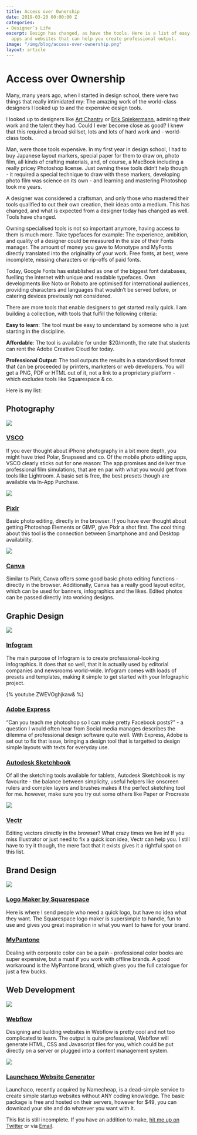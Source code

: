 ```yaml
---
title: Access over Ownership
date: 2019-03-20 00:00:00 Z
categories:
- Designer’s Life
excerpt: Design has changed, as have the tools. Here is a list of easy-to-access design
  apps and websites that can help you create professional output.
image: "/img/blog/access-over-ownership.png"
layout: article
---
```


# Access over Ownership

Many, many years ago, when I started in design school, there were two things that really intimidated my: The amazing work of the world-class designers I looked up to and the expensive design tools. 

I looked up to designers like [Art Chantry](https://www.youtube.com/watch?v=dEm90bRl1-k) or [Erik Spiekermann](https://spiekermann.com/), admiring their work and the talent they had. Could I ever become close as good?  I knew that this required a broad skillset, lots and lots of hard work and - world-class tools.

Man, were those tools expensive. In my first year in design school, I had to buy Japanese layout markers, special paper for them to draw on, photo film, all kinds of crafting materials, and, of course, a MacBook including a really pricey Photoshop license. Just owning these tools didn’t help though - it required a special technique to draw with these markers, developing photo film was science on its own - and learning and mastering Photoshop took me years.

A designer was considered a craftsman, and only those who mastered their tools qualified to out their own creation, their ideas onto a medium. This has changed, and what is expected from a designer today has changed as well. Tools have changed.

Owning specialised tools is not so important anymore, having access to them is much more. Take typefaces for example: The experience, ambition, and quality of a designer could be measured in the size of their Fonts manager. The amount of money you gave to Monotype and MyFonts directly translated into the originality of your work. Free fonts, at best, were incomplete, missing characters or rip-offs of paid fonts. 

Today, Google Fonts has established as one of the biggest font databases, fuelling the internet with unique and readable typefaces. Own developments like Noto or Roboto are optimised for international audiences, providing characters and languages that wouldn’t be served before, or catering devices previously not considered.

There are more tools that enable designers to get started really quick. I am building a collection, with tools that fulfill the following criteria:

**Easy to learn**: The tool must be easy to understand by someone who is just starting in the discipline.

**Affordable**: The tool is available for under $20/month, the rate that students can rent the Adobe Creative Cloud for today. 

**Professional Output**: The tool outputs the results in a standardised format that ćan be proceeded by printers, marketers or web developers. You will get a PNG, PDF or HTML out of it, not a link to a proprietary platform - which excludes tools like Squarespace & co.

Here is my list:

## Photography

![](https://lh3.googleusercontent.com/iAG5CUkrLtFM9WxqVgQJrdbsTcuOQgcCWbpFFW8dPSM6HMzGlJWoBaaEd2vwSJn3sA)

### [**VSCO**](https://vsco.co/)
If you ever thought about iPhone photography in a bit more depth, you might have tried Polar, Snapseed and co. Of the mobile photo editing apps, VSCO clearly sticks out for one reason: The app promises and deliver true professional film simulations, that are en par with what you would get from tools like Lightroom. A basic set is free, the best presets though are available via In-App Purchase. 


![](https://d2mxuefqeaa7sj.cloudfront.net/s_78F5E33793E2CDCF997747DE0672E2E67F23683EA908EF4CFB3FB169C60AB867_1552904213200_image.png)

### [**Pixlr**](https://pixlr.com/)
Basic photo editing, directly in the browser. If you have ever thought about getting Photoshop Elements or GIMP, give Pixlr a shot first. The cool thing about this tool is the connection between Smartphone and and Desktop availability.


![](https://d2mxuefqeaa7sj.cloudfront.net/s_78F5E33793E2CDCF997747DE0672E2E67F23683EA908EF4CFB3FB169C60AB867_1552904321544_Screen+Shot+2019-03-18+at+11.18.31.png)


### [**Canva**](https://www.canva.com/photo-editor/)
Similar to Pixlr, Canva offers some good basic photo editing functions - directly in the browser. Additionally, Canva has a really good layout editor, which can be used for banners, infographics and the likes. Edited photos can be passed directly into working designs.


## Graphic Design

![](https://d2mxuefqeaa7sj.cloudfront.net/s_78F5E33793E2CDCF997747DE0672E2E67F23683EA908EF4CFB3FB169C60AB867_1552904383869_Screen+Shot+2019-03-18+at+11.19.34.png)

### [**Infogram**](https://infogram.com/)
The main purpose of Infogram is to create professional-looking infographics. It does that so well, that it is actually used by editorial companies and newsrooms world-wide. Infogram comes with loads of presets and templates, making it simple to get started with your Infographic project.

{% youtube ZWEVOghjkaw& %}

### [**Adobe Express**](https://www.adobe.com/express/create)
“Can you teach me photoshop so I can make pretty Facebook posts?” - a question I would often hear from Social media manages describes the dilemma of professional design software quite well. With Express, Adobe is set out to fix that issue, bringing a design tool that is targetted to design simple layouts with texts for everyday use.


### [**Autodesk Sketchbook**](https://sketchbook.com/)
Of all the sketching tools available for tablets, Autodesk Sketchbook is my favourite - the balance between simplicity, useful helpers like onscreen rulers and complex layers and brushes makes it the perfect sketching tool for me. however, make sure you try out some others like Paper or Procreate

![](https://d2mxuefqeaa7sj.cloudfront.net/s_78F5E33793E2CDCF997747DE0672E2E67F23683EA908EF4CFB3FB169C60AB867_1553039491553_Screen+Shot+2019-03-20+at+00.50.54.png)

### [**Vectr**](https://vectr.com/)
Editing vectors directly in the browser? What crazy times we live in! If you miss Illustrator or just need to fix a quick icon idea, Vectr can help you. I still have to try it though, the mere fact that it exists gives it a rightful spot on this list.


## Brand Design

![](https://d2mxuefqeaa7sj.cloudfront.net/s_78F5E33793E2CDCF997747DE0672E2E67F23683EA908EF4CFB3FB169C60AB867_1552904712204_Screen+Shot+2019-03-18+at+11.25.04.png)

### [**Logo Maker by Squarespace**](https://logo.squarespace.com/)
Here is where I send people who need a quick logo, but have no idea what they want. The Squarespace logo maker is supersimple to handle, fun to use and gives you great inspiration in what you want to have for your brand.

### [**MyPantone**](https://play.google.com/store/apps/details?id=com.xrite.mypantone&hl=en)
Dealing with corporate color can be a pain - professional color books are super expensive, but a must if you work with offline brands. A good workaround is the MyPantone brand, which gives you the full catalogue for just a few bucks.

## Web Development

![](https://d2mxuefqeaa7sj.cloudfront.net/s_78F5E33793E2CDCF997747DE0672E2E67F23683EA908EF4CFB3FB169C60AB867_1553039427235_Screen+Shot+2019-03-20+at+00.50.09.png)

### [**Webflow**](https://webflow.com/)
Designing and building websites in Webflow is pretty cool and not too complicated to learn. The output is quite professional, Webflow will generate HTML, CSS and Javascript files for you, which could be put directly on a server or plugged into a content management system.

![](https://d2mxuefqeaa7sj.cloudfront.net/s_78F5E33793E2CDCF997747DE0672E2E67F23683EA908EF4CFB3FB169C60AB867_1553039401607_Screen+Shot+2019-03-20+at+00.49.40.png)

### [**Launchaco Website Generator**](https://www.launchaco.com/)
Launchaco, recently acquired by Namecheap, is a dead-simple service to create simple startup websites without ANY coding knowledge. The basic package is free and hosted on their servers, however for $49, you can download your site and do whatever you want with it.


This list is still incomplete. If you have an addition to make, [hit me up on Twitter](https://twitter.com/johannesippen) or via [Email](mailto:ich@johannesippen.com). 

